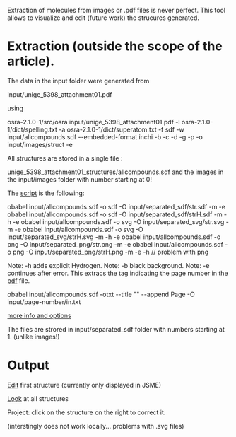 Extraction of molecules from images or .pdf files is never perfect. This tool allows to visualize and edit (future work) the strucures generated.

# Extraction (outside the scope of the article).

The data in the input folder were generated from  

input/unige_5398_attachment01.pdf

using 

osra-2.1.0-1/src/osra input/unige_5398_attachment01.pdf -l osra-2.1.0-1/dict/spelling.txt -a osra-2.1.0-1/dict/superatom.txt -f sdf -w  input/allcompounds.sdf --embedded-format inchi -b -c -d -g -p -o input/images/struct -e

All structures are stored in a single file :

unige_5398_attachment01_structures/allcompounds.sdf
and the images in the input/images folder with number starting at 0!

The [script](https://openbabel.org/docs/dev/Command-line_tools/babel.html) is the following:

obabel input/allcompounds.sdf -o sdf -O input/separated_sdf/str.sdf -m -e
obabel input/allcompounds.sdf -o sdf -O input/separated_sdf/strH.sdf -m -h -e 
obabel input/allcompounds.sdf -o svg -O input/separated_svg/str.svg -m -e 
obabel input/allcompounds.sdf -o svg -O input/separated_svg/strH.svg -m -h -e
obabel input/allcompounds.sdf -o png -O input/separated_png/str.png -m -e 
obabel input/allcompounds.sdf -o png -O input/separated_png/strH.png -m -e -h
// problem with png

Note: -h adds explicit Hydrogen.
Note: -b black background.
Note: -e continues after error.
This extracs the tag indicating the page number in the [pdf](unige_5398_attachment01.pdf) file.

obabel input/allcompounds.sdf -otxt --title "" --append Page -O input/page-number/in.txt


[more info and options](https://openbabel.org/docs/dev/Command-line_tools/babel.html#babel-options)

The files are strored in input/separated_sdf folder with numbers starting at 1. (unlike images!)

# Output

[Edit](index3.html) first structure (currently only displayed in JSME)


[Look](index2.html) at all structures 

Project: click on the structure on the right to correct it.

(interstingly does not work locally... problems with .svg files)
